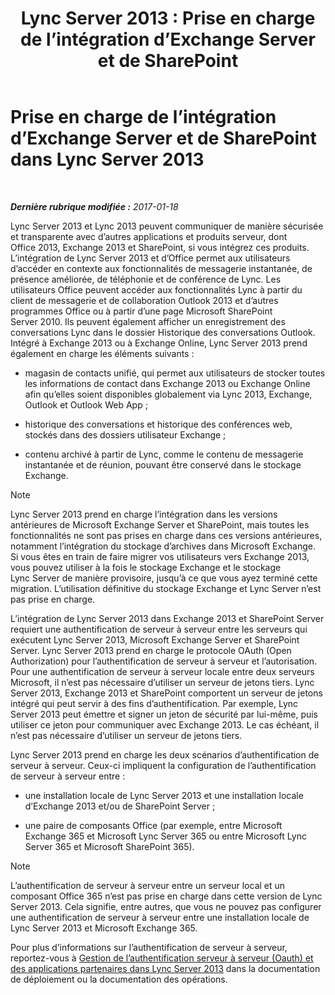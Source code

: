 ﻿---
title: 'Lync Server 2013 : Prise en charge de l’intégration d’Exchange Server et de SharePoint'
TOCTitle: Prise en charge de l’intégration d’Exchange Server et de SharePoint
ms:assetid: 72bf8aa5-55b1-4851-8a59-c96bf85d215a
ms:mtpsurl: https://technet.microsoft.com/fr-fr/library/JJ205005(v=OCS.15)
ms:contentKeyID: 49297710
ms.date: 01/19/2017
mtps_version: v=OCS.15
ms.translationtype: HT
---

# Prise en charge de l’intégration d’Exchange Server et de SharePoint dans Lync Server 2013

 

_**Dernière rubrique modifiée :** 2017-01-18_

Lync Server 2013 et Lync 2013 peuvent communiquer de manière sécurisée et transparente avec d’autres applications et produits serveur, dont Office 2013, Exchange 2013 et SharePoint, si vous intégrez ces produits. L’intégration de Lync Server 2013 et d’Office permet aux utilisateurs d’accéder en contexte aux fonctionnalités de messagerie instantanée, de présence améliorée, de téléphonie et de conférence de Lync. Les utilisateurs Office peuvent accéder aux fonctionnalités Lync à partir du client de messagerie et de collaboration Outlook 2013 et d’autres programmes Office ou à partir d’une page Microsoft SharePoint Server 2010. Ils peuvent également afficher un enregistrement des conversations Lync dans le dossier Historique des conversations Outlook. Intégré à Exchange 2013 ou à Exchange Online, Lync Server 2013 prend également en charge les éléments suivants :

  - magasin de contacts unifié, qui permet aux utilisateurs de stocker toutes les informations de contact dans Exchange 2013 ou Exchange Online afin qu’elles soient disponibles globalement via Lync 2013, Exchange, Outlook et Outlook Web App ;

  - historique des conversations et historique des conférences web, stockés dans des dossiers utilisateur Exchange ;

  - contenu archivé à partir de Lync, comme le contenu de messagerie instantanée et de réunion, pouvant être conservé dans le stockage Exchange.

> [!NOTE]  
> Lync Server 2013 prend en charge l’intégration dans les versions antérieures de Microsoft Exchange Server et SharePoint, mais toutes les fonctionnalités ne sont pas prises en charge dans ces versions antérieures, notamment l’intégration du stockage d’archives dans Microsoft Exchange.<br />
Si vous êtes en train de faire migrer vos utilisateurs vers Exchange 2013, vous pouvez utiliser à la fois le stockage Exchange et le stockage Lync Server de manière provisoire, jusqu’à ce que vous ayez terminé cette migration. L’utilisation définitive du stockage Exchange et Lync Server n’est pas prise en charge.

L’intégration de Lync Server 2013 dans Exchange 2013 et SharePoint Server requiert une authentification de serveur à serveur entre les serveurs qui exécutent Lync Server 2013, Microsoft Exchange Server et SharePoint Server. Lync Server 2013 prend en charge le protocole OAuth (Open Authorization) pour l’authentification de serveur à serveur et l’autorisation. Pour une authentification de serveur à serveur locale entre deux serveurs Microsoft, il n’est pas nécessaire d’utiliser un serveur de jetons tiers. Lync Server 2013, Exchange 2013 et SharePoint comportent un serveur de jetons intégré qui peut servir à des fins d’authentification. Par exemple, Lync Server 2013 peut émettre et signer un jeton de sécurité par lui-même, puis utiliser ce jeton pour communiquer avec Exchange 2013. Le cas échéant, il n’est pas nécessaire d’utiliser un serveur de jetons tiers.

Lync Server 2013 prend en charge les deux scénarios d’authentification de serveur à serveur. Ceux-ci impliquent la configuration de l’authentification de serveur à serveur entre :

  - une installation locale de Lync Server 2013 et une installation locale d’Exchange 2013 et/ou de SharePoint Server ;

  - une paire de composants Office (par exemple, entre Microsoft Exchange 365 et Microsoft Lync Server 365 ou entre Microsoft Lync Server 365 et Microsoft SharePoint 365).

> [!NOTE]  
> L’authentification de serveur à serveur entre un serveur local et un composant Office 365 n’est pas prise en charge dans cette version de Lync Server 2013. Cela signifie, entre autres, que vous ne pouvez pas configurer une authentification de serveur à serveur entre une installation locale de Lync Server 2013 et Microsoft Exchange 365.

Pour plus d’informations sur l’authentification de serveur à serveur, reportez-vous à [Gestion de l’authentification serveur à serveur (Oauth) et des applications partenaires dans Lync Server 2013](lync-server-2013-managing-server-to-server-authentication-oauth-and-partner-applications.md) dans la documentation de déploiement ou la documentation des opérations.

